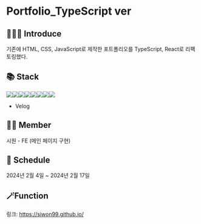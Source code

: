 # Portfolio_TypeScript ver



## 💁🏻‍♀️ Introduce
기존에 HTML, CSS, JavaScript로 제작한 포트폴리오를 TypeScript, React로 리팩토링했다.

## 📚 Stack
<img src="https://img.shields.io/badge/html5-E34F26?style=for-the-badge&logo=html5&logoColor=white"><img src="https://img.shields.io/badge/react-61DAFB?style=for-the-badge&logo=react&logoColor=black"><img src="https://img.shields.io/badge/css-1572B6?style=for-the-badge&logo=css3&logoColor=white"><img src="https://img.shields.io/badge/fontawesome-339AF0?style=for-the-badge&logo=fontawesome&logoColor=white"><img src="https://img.shields.io/badge/github-181717?style=for-the-badge&logo=github&logoColor=white"><img src="https://img.shields.io/badge/vite-646CFF?style=for-the-badge&logo=vite&logoColor=white"><img src="https://img.shields.io/badge/ESLint-4B32C3?style=for-the-badge&logo=ESLint&logoColor=white"><img src="https://img.shields.io/badge/visualstudiocode-646CFF?style=for-the-badge&logo=visualstudiocode&logoColor=white">
- Velog

## 🤼‍♂️ Member
시원 - FE (메인 페이지 구현)

## 📆 Schedule
2024년 2월 4일 ~ 2024년 2월 17일

## 🪄Function
링크: https://siwon99.github.io/




